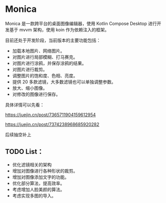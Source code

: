 # Monica
Monica 是一款跨平台的桌面图像编辑器，使用 Kotlin Compose Desktop 进行开发基于 mvvm 架构，使用 koin 作为依赖注入的框架。

目前还处于开发阶段，当前版本的主要功能包括：

* 加载本地图片、网络图片。
* 对图片进行局部模糊、打马赛克。
* 对图片进行涂鸦，并保存涂鸦的结果。
* 对图片进行裁剪。
* 调整图片的饱和度、色相、亮度。
* 提供 20 多款滤镜，大多数滤镜也可以单独调整参数。
* 放大、缩小图像。
* 对修改的图像进行保存。

具体详情可以先看：

https://juejin.cn/post/7365711904159612954

https://juejin.cn/post/7374238968685920282

后续抽空补上

## TODO List：

* 优化滤镜相关的架构
* 增加对图像进行各种形状的裁剪。
* 增加对图像添加文字的功能。
* 优化部分算法，提高效率。
* 考虑增加人脸美颜的算法。
* 考虑实现多图的导入。